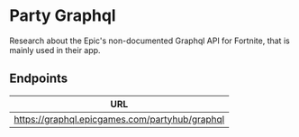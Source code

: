 # Party Graphql

Research about the Epic's non-documented Graphql API for Fortnite, that is mainly used in their app.

## Endpoints
| URL |
| - |
| https://graphql.epicgames.com/partyhub/graphql |

